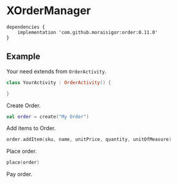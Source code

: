# XOrderManager

```
dependencies {
    implementation 'com.github.moraisigor:order:0.11.0'
}
```

## Example

Your need extends from `OrderActivity`.

```kotlin
class YourActivity : OrderActivity() {

}
```

Create Order.

```kotlin
val order = create("My Order")
```

Add items to Order.

```kotlin
order.addItem(sku, name, unitPrice, quantity, unitOfMeasure)
```

Place order.

```kotlin
place(order)
```

Pay order.

```kotlin
```
